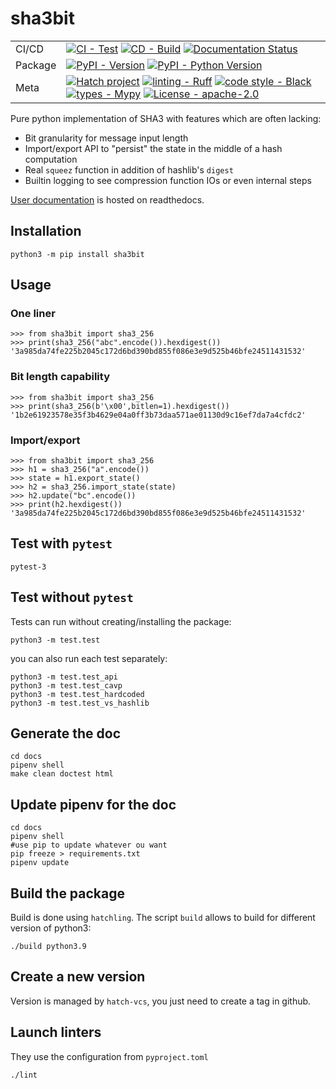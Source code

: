 # sha3bit

| | |
| --- | --- |
| CI/CD | [![CI - Test](https://github.com/sebastien-riou/sha3bit/actions/workflows/test.yml/badge.svg)](https://github.com/sebastien-riou/sha3bit/actions/workflows/test.yml) [![CD - Build](https://github.com/sebastien-riou/sha3bit/actions/workflows/build.yml/badge.svg)](https://github.com/sebastien-riou/sha3bit/actions/workflows/build.yml) [![Documentation Status](https://readthedocs.org/projects/sha3bit/badge/?version=latest)](https://sha3bit.readthedocs.io/en/latest/?badge=latest)|
| Package | [![PyPI - Version](https://img.shields.io/pypi/v/sha3bit.svg?logo=pypi&label=PyPI&logoColor=gold)](https://pypi.org/project/sha3bit/) [![PyPI - Python Version](https://img.shields.io/pypi/pyversions/sha3bit.svg?logo=python&label=Python&logoColor=gold)](https://pypi.org/project/sha3bit/) |
| Meta | [![Hatch project](https://img.shields.io/badge/%F0%9F%A5%9A-Hatch-4051b5.svg)](https://github.com/pypa/hatch)  [![linting - Ruff](https://img.shields.io/endpoint?url=https://raw.githubusercontent.com/charliermarsh/ruff/main/assets/badge/v0.json)](https://github.com/charliermarsh/ruff) [![code style - Black](https://img.shields.io/badge/code%20style-black-000000.svg)](https://github.com/psf/black) [![types - Mypy](https://img.shields.io/badge/types-Mypy-blue.svg)](https://github.com/python/mypy) [![License - apache-2.0](https://img.shields.io/badge/license-apache--2.0-blue)](https://spdx.org/licenses/) |


Pure python implementation of SHA3 with features which are often lacking:
- Bit granularity for message input length
- Import/export API to "persist" the state in the middle of a hash computation
- Real `squeez` function in addition of hashlib's `digest`
- Builtin logging to see compression function IOs or even internal steps

[User documentation](https://sha3bit.rtfd.io) is hosted on readthedocs.

## Installation

    python3 -m pip install sha3bit

## Usage

### One liner 

    >>> from sha3bit import sha3_256
    >>> print(sha3_256("abc".encode()).hexdigest())
    '3a985da74fe225b2045c172d6bd390bd855f086e3e9d525b46bfe24511431532'

### Bit length capability

    >>> from sha3bit import sha3_256
    >>> print(sha3_256(b'\x00',bitlen=1).hexdigest())
    '1b2e61923578e35f3b4629e04a0ff3b73daa571ae01130d9c16ef7da7a4cfdc2'

### Import/export

    >>> from sha3bit import sha3_256
    >>> h1 = sha3_256("a".encode())
    >>> state = h1.export_state()
    >>> h2 = sha3_256.import_state(state)
    >>> h2.update("bc".encode())
    >>> print(h2.hexdigest())
    '3a985da74fe225b2045c172d6bd390bd855f086e3e9d525b46bfe24511431532'

## Test with `pytest`

    pytest-3

## Test without `pytest`
Tests can run without creating/installing the package:

    python3 -m test.test


you can also run each test separately:

    python3 -m test.test_api
    python3 -m test.test_cavp
    python3 -m test.test_hardcoded
    python3 -m test.test_vs_hashlib

## Generate the doc

    cd docs
    pipenv shell
    make clean doctest html

## Update pipenv for the doc

    cd docs
    pipenv shell
    #use pip to update whatever ou want
    pip freeze > requirements.txt
    pipenv update
    
## Build the package
Build is done using `hatchling`. The script `build` allows to build for different version of python3:

    ./build python3.9


## Create a new version
Version is managed by `hatch-vcs`, you just need to create a tag in github. 

## Launch linters
They use the configuration from `pyproject.toml`

    ./lint
